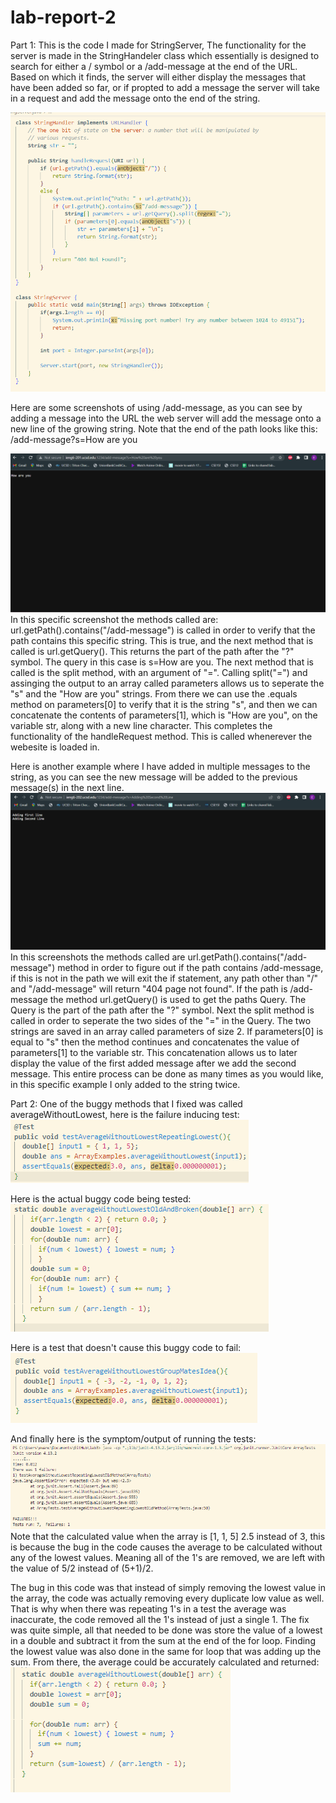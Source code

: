 # lab-report-2

Part 1:
This is the code I made for StringServer, 
The functionality for the server is made in the StringHandeler class
which essentially is designed to search for either a / symbol or a /add-message at the end 
of the URL. Based on which it finds, the server will either display the messages that have been
added so far, or if propted to add a message the server will take in a request and add the message onto 
the end of the string.

![Image](StringServerCode.png)

Here are some screenshots of using /add-message, as you can see by adding a message into the URL
the web server will add the message onto a new line of the growing string. Note that the end of the path
looks like this: /add-message?s=How are you

![Image](How_are_you.png)
In this specific screenshot the methods called are: url.getPath().contains("/add-message") is called in order to verify that the path contains this specific string.
This is true, and the next method that is called is url.getQuery(). This returns the part of the path after the "?" symbol. The query in this case is s=How are you. The next method that is called is the split method, with an argument of "=". Calling split("=") and assinging the output to an array called parameters allows us to seperate the "s" and the "How are you" strings. From there we can use the .equals method on parameters[0] to verify that it is the string "s", and then we can concatenate the contents of parameters[1], which is "How are you", on the variable str, along with a new line character. This completes the functionality of the handleRequest method. This is called whenerever the webesite is loaded in.

Here is another example where I have added in multiple messages to the string, as you can see
the new message will be added to the previous message(s) in the next line.
![Image](AddingSecondLine.png)
In this screenshots the methods called are url.getPath().contains("/add-message") method in order to figure out if the path contains 
/add-message, if this is not in the path we will exit the if statement, any path other than "/" and "/add-message" will return "404 page not found". If the path is
/add-message the method url.getQuery() is used to get the paths Query. The Query is the part of the path after the "?" symbol. Next the split method
is called in order to seperate the two sides of the "=" in the Query. The two strings are saved in an array called parameters of size 2. If parameters[0]
is equal to "s" then the method continues and concatenates the value of parameters[1] to the variable str. This concatenation allows us to later display the value of 
the first added message after we add the second message. This entire process can be done as many times as you would like, in this specific example I only added to the string twice.

Part 2:
One of the buggy methods that I fixed was called averageWithoutLowest, here is the failure inducing test:
![Image](FailingTest.png)

Here is the actual buggy code being tested:
![Image](BuggyCode.png)

Here is a test that doesn't cause this buggy code to fail:
![Image](PassingTest.png)

And finally here is the symptom/output of running the tests:
![Image](JunitTestsOutput.png)
Note that the calculated value when the array is [1, 1, 5] 2.5 instead of 3, this is because the bug in the code causes the average to be
calculated without any of the lowest values. Meaning all of the 1's are removed, we are left with the value of 5/2 instead of (5+1)/2.

The bug in this code was that instead of simply removing the lowest value in the array, the code was actually removing every duplicate low value as well.
That is why when there was repeating 1's in a test the average was inaccurate, the code removed all the 1's instead of just a single 1.
The fix was quite simple, all that needed to be done was store the value of a lowest in a double and subtract it from the sum at the end of the for loop. Finding
the lowest value was also done in the same for loop that was adding up the sum. From there, the average could be accurately calculated and returned:
![Image](WorkingCode.png)

